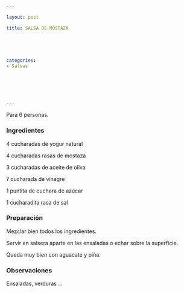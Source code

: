 ```yaml
---

layout: post

title: SALSA DE MOSTAZA





categories:
- Salsas






---
```


Para 6 personas.

<h3>Ingredientes</h3>

4 cucharadas de  yogur natural

4 cucharadas rasas de mostaza

3 cucharadas de aceite de oliva

?  cucharada de vinagre

1 puntita de cuchara de azúcar

1 cucharadita rasa de sal

<h3>Preparación</h3>

Mezclar bien todos los ingredientes.

Servir en salsera aparte en las ensaladas o echar sobre la superficie.

Queda muy bien con aguacate y piña.

<h3>Observaciones</h3>

Ensaladas, verduras ...

